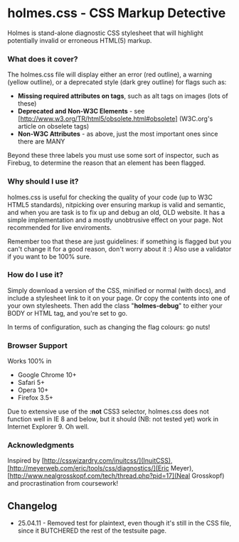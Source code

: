 holmes.css - CSS Markup Detective
=================================

Holmes is stand-alone diagnostic CSS stylesheet that will highlight
potentially invalid or erroneous HTML(5) markup.

### What does it cover?

The holmes.css file will display either an error (red outline), a warning (yellow outline), or a deprecated style (dark grey outline)
for flags such as:

+	__Missing required attributes on tags__, such as alt tags on images (lots of these)
+	__Deprecated and Non-W3C Elements__ - see [http://www.w3.org/TR/html5/obsolete.html#obsolete] (W3C.org's article on obselete tags)
+	__Non-W3C Attributes__ - as above, just the most important ones since there are MANY
	
Beyond these three labels you must use some sort of inspector, such as Firebug, to determine the reason that an element has been flagged.
	
### Why should I use it?

holmes.css is useful for checking the quality of your code (up to W3C HTML5 standards), nitpicking over ensuring markup is valid and semantic, and when you are task is to fix up
and debug an old, OLD website. It has a simple implementation and a mostly unobtrusive effect on your page. Not recommended for live enviroments.

Remember too that these are just guidelines: if something is flagged but you can't change it for a good reason, don't worry about it :) Also use a validator if you want to be 100% sure.
	
### How do I use it?

Simply download a version of the CSS, minified or normal (with docs), and include a stylesheet link to it on your 
page. Or copy the contents into one of your own stylesheets. Then add the class "__holmes-debug__" to either your BODY or HTML tag, and you're set to go.

In terms of configuration, such as changing the flag colours: go nuts!

### Browser Support

Works 100% in

-	Google Chrome 10+
-	Safari 5+
-	Opera 10+
-	Firefox 3.5+

Due to extensive use of the __:not__ CSS3 selector, holmes.css does not function well in IE 8 and below,
but it should (NB: not tested yet) work in Internet Explorer 9. Oh well.

### Acknowledgments

Inspired by [http://csswizardry.com/inuitcss/](InuitCSS),[http://meyerweb.com/eric/tools/css/diagnostics/](Eric Meyer), [http://www.nealgrosskopf.com/tech/thread.php?pid=17](Neal Grosskopf) and procrastination from coursework! 

Changelog 
---------

+ 25.04.11 - Removed test for plaintext, even though it's still in the CSS file, since it BUTCHERED the rest of the testsuite page.